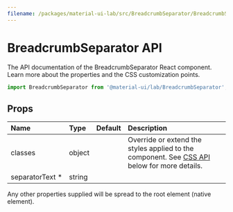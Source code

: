```yaml
---
filename: /packages/material-ui-lab/src/BreadcrumbSeparator/BreadcrumbSeparator.js
---
```


<!--- This documentation is automatically generated, do not try to edit it. -->

# BreadcrumbSeparator API

<p class="description">The API documentation of the BreadcrumbSeparator React component. Learn more about the properties and the CSS customization points.</p>

```js
import BreadcrumbSeparator from '@material-ui/lab/BreadcrumbSeparator';
```



## Props

| Name | Type | Default | Description |
|:-----|:-----|:--------|:------------|
| <span class="prop-name">classes</span> | <span class="prop-type">object</span> |   | Override or extend the styles applied to the component. See [CSS API](#css-api) below for more details. |
| <span class="prop-name required">separatorText *</span> | <span class="prop-type">string</span> |   |  |

Any other properties supplied will be spread to the root element (native element).

